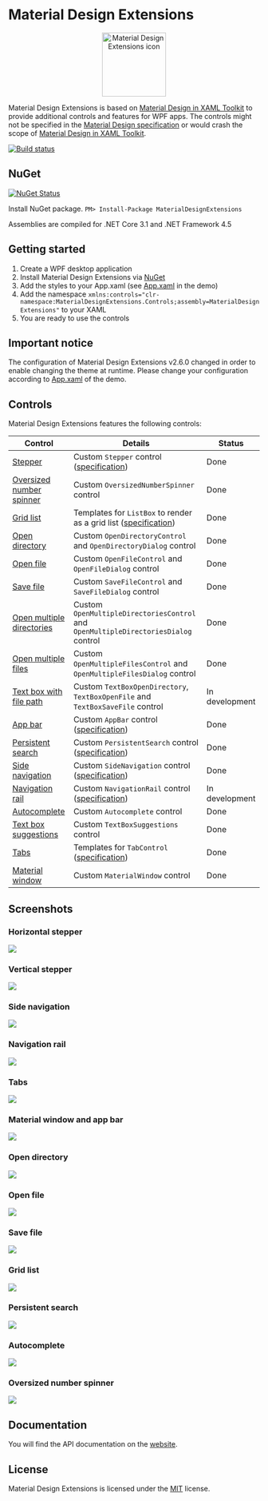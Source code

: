 # Material Design Extensions
<p align="center">
  <img src="https://github.com/spiegelp/MaterialDesignExtensions/raw/master/icon/icon.png" alt="Material Design Extensions icon" width="128px" />
</p>
<p>
Material Design Extensions is based on <a href="https://github.com/MaterialDesignInXAML/MaterialDesignInXamlToolkit">Material Design in XAML Toolkit</a> to provide additional controls and features for WPF apps. The controls might not be specified in the <a href="https://material.io/guidelines/material-design/introduction.html">Material Design specification</a> or would crash the scope of <a href="https://github.com/MaterialDesignInXAML/MaterialDesignInXamlToolkit">Material Design in XAML Toolkit</a>.
</p>

[![Build status](https://dev.azure.com/spiegelp/MaterialDesignExtensions/_apis/build/status/MaterialDesignExtensions-.NET%20Desktop-CI)](https://dev.azure.com/spiegelp/MaterialDesignExtensions/_build/latest?definitionId=2)

## NuGet

[![NuGet Status](https://img.shields.io/nuget/v/MaterialDesignExtensions.svg?style=flat&label=MaterialDesignExtensions&logo=nuget&color=blue)](https://www.nuget.org/packages/MaterialDesignExtensions/)

Install NuGet package. `PM> Install-Package MaterialDesignExtensions`

Assemblies are compiled for .NET Core 3.1 and .NET Framework 4.5

## Getting started
1. Create a WPF desktop application
2. Install Material Design Extensions via [NuGet](https://www.nuget.org/packages/MaterialDesignExtensions/)
3. Add the styles to your App.xaml (see [App.xaml](https://github.com/spiegelp/MaterialDesignExtensions/blob/master/MaterialDesignExtensionsDemo/App.xaml) in the demo)
4. Add the namespace `xmlns:controls="clr-namespace:MaterialDesignExtensions.Controls;assembly=MaterialDesignExtensions"` to your XAML 
5. You are ready to use the controls

## Important notice
The configuration of Material Design Extensions v2.6.0 changed in order to enable changing the theme at runtime.
Please change your configuration according to [App.xaml](https://github.com/spiegelp/MaterialDesignExtensions/blob/master/MaterialDesignExtensionsDemo/App.xaml) of the demo.

## Controls
Material Design Extensions features the following controls:

| Control | Details | Status |
| --- | --- | --- |
| [Stepper](https://spiegelp.github.io/MaterialDesignExtensions/#documentation/stepper) | Custom `Stepper` control ([specification](https://material.io/archive/guidelines/components/steppers.html)) | Done |
| [Oversized number spinner](https://spiegelp.github.io/MaterialDesignExtensions/#documentation/oversizednumberspinner) | Custom `OversizedNumberSpinner` control | Done |
| [Grid list](https://spiegelp.github.io/MaterialDesignExtensions/#documentation/gridlist) | Templates for `ListBox` to render as a grid list ([specification](https://material.io/design/components/image-lists.html#usage)) | Done |
| [Open directory](https://spiegelp.github.io/MaterialDesignExtensions/#documentation/filesystemcontrols) | Custom `OpenDirectoryControl` and `OpenDirectoryDialog` control | Done |
| [Open file](https://spiegelp.github.io/MaterialDesignExtensions/#documentation/filesystemcontrols) | Custom `OpenFileControl` and `OpenFileDialog` control | Done |
| [Save file](https://spiegelp.github.io/MaterialDesignExtensions/#documentation/filesystemcontrols) | Custom `SaveFileControl` and `SaveFileDialog` control | Done |
| [Open multiple directories](https://spiegelp.github.io/MaterialDesignExtensions/#documentation/filesystemcontrols) | Custom `OpenMultipleDirectoriesControl` and `OpenMultipleDirectoriesDialog` control | Done |
| [Open multiple files](https://spiegelp.github.io/MaterialDesignExtensions/#documentation/filesystemcontrols) | Custom `OpenMultipleFilesControl` and `OpenMultipleFilesDialog` control | Done |
| [Text box with file path](https://spiegelp.github.io/MaterialDesignExtensions/#documentation/filesystemcontrols) | Custom `TextBoxOpenDirectory`, `TextBoxOpenFile` and `TextBoxSaveFile` control | In development |
| [App bar](https://spiegelp.github.io/MaterialDesignExtensions/#documentation/appbar) | Custom `AppBar` control ([specification](https://material.io/design/components/app-bars-top.html#usage)) | Done |
| [Persistent search](https://spiegelp.github.io/MaterialDesignExtensions/#documentation/search) | Custom `PersistentSearch` control ([specification](https://material.io/design/navigation/search.html)) | Done |
| [Side navigation](https://spiegelp.github.io/MaterialDesignExtensions/#documentation/navigation) | Custom `SideNavigation` control ([specification](https://material.io/design/components/navigation-drawer.html#usage)) | Done |
| [Navigation rail](https://spiegelp.github.io/MaterialDesignExtensions/#documentation/navigation) | Custom `NavigationRail` control ([specification](https://material.io/components/navigation-rail/)) | In development |
| [Autocomplete](https://spiegelp.github.io/MaterialDesignExtensions/#documentation/autocomplete) | Custom `Autocomplete` control | Done |
| [Text box suggestions](https://spiegelp.github.io/MaterialDesignExtensions/#documentation/textboxsuggestions) | Custom `TextBoxSuggestions` control | Done |
| [Tabs](https://spiegelp.github.io/MaterialDesignExtensions/#documentation/tabs) | Templates for `TabControl` ([specification](https://material.io/design/components/tabs.html)) | Done |
| [Material window](https://spiegelp.github.io/MaterialDesignExtensions/#documentation/materialwindow) | Custom `MaterialWindow` control | Done |

## Screenshots
### Horizontal stepper
![](https://github.com/spiegelp/MaterialDesignExtensions/raw/master/screenshots/HorizontalStepper.png)

### Vertical stepper
![](https://github.com/spiegelp/MaterialDesignExtensions/raw/master/screenshots/VerticalStepper.png)

### Side navigation
![](https://github.com/spiegelp/MaterialDesignExtensions/raw/master/screenshots/SideNavigation.png)

### Navigation rail
![](https://github.com/spiegelp/MaterialDesignExtensions/raw/master/screenshots/NavigationRail1.png)

### Tabs
![](https://github.com/spiegelp/MaterialDesignExtensions/raw/master/screenshots/TabControl1.png)

### Material window and app bar
![](https://github.com/spiegelp/MaterialDesignExtensions/raw/master/screenshots/MaterialWindow1.png)

### Open directory
![](https://github.com/spiegelp/MaterialDesignExtensions/raw/master/screenshots/OpenDirectoryControl1.png)

### Open file
![](https://github.com/spiegelp/MaterialDesignExtensions/raw/master/screenshots/OpenFileControl1.png)

### Save file
![](https://github.com/spiegelp/MaterialDesignExtensions/raw/master/screenshots/SaveFileControl1.png)

### Grid list
![](https://github.com/spiegelp/MaterialDesignExtensions/raw/master/screenshots/GridList.png)

### Persistent search
![](https://github.com/spiegelp/MaterialDesignExtensions/raw/master/screenshots/PersistentSearch.png)

### Autocomplete
![](https://github.com/spiegelp/MaterialDesignExtensions/raw/master/screenshots/Autocomplete.png)

### Oversized number spinner
![](https://github.com/spiegelp/MaterialDesignExtensions/raw/master/screenshots/OversizedNumberSpinner.png)

## Documentation
You will find the API documentation on the [website](https://spiegelp.github.io/MaterialDesignExtensions/#documentation).

## License
Material Design Extensions is licensed under the [MIT](https://github.com/spiegelp/MaterialDesignExtensions/blob/master/LICENSE) license.
